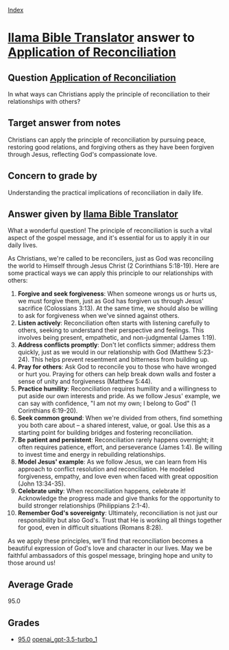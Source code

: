 
[Index](../../../index.md)
# [llama Bible Translator](../../answering_models/llama_Bible_Translator.md) answer to [Application of Reconciliation](../../questions/Application_of_Reconciliation.md)

## Question [Application of Reconciliation](../../questions/Application_of_Reconciliation.md)
In what ways can Christians apply the principle of reconciliation to their relationships with others?

## Target answer from notes
Christians can apply the principle of reconciliation by pursuing peace, restoring good relations, and forgiving others as they have been forgiven through Jesus, reflecting God's compassionate love.

## Concern to grade by
Understanding the practical implications of reconciliation in daily life.

## Answer given by [llama Bible Translator](../../answering_models/llama_Bible_Translator.md)
What a wonderful question! The principle of reconciliation is such a vital aspect of the gospel message, and it's essential for us to apply it in our daily lives.

As Christians, we're called to be reconcilers, just as God was reconciling the world to Himself through Jesus Christ (2 Corinthians 5:18-19). Here are some practical ways we can apply this principle to our relationships with others:

1. **Forgive and seek forgiveness**: When someone wrongs us or hurts us, we must forgive them, just as God has forgiven us through Jesus' sacrifice (Colossians 3:13). At the same time, we should also be willing to ask for forgiveness when we've sinned against others.
2. **Listen actively**: Reconciliation often starts with listening carefully to others, seeking to understand their perspective and feelings. This involves being present, empathetic, and non-judgmental (James 1:19).
3. **Address conflicts promptly**: Don't let conflicts simmer; address them quickly, just as we would in our relationship with God (Matthew 5:23-24). This helps prevent resentment and bitterness from building up.
4. **Pray for others**: Ask God to reconcile you to those who have wronged or hurt you. Praying for others can help break down walls and foster a sense of unity and forgiveness (Matthew 5:44).
5. **Practice humility**: Reconciliation requires humility and a willingness to put aside our own interests and pride. As we follow Jesus' example, we can say with confidence, "I am not my own; I belong to God" (1 Corinthians 6:19-20).
6. **Seek common ground**: When we're divided from others, find something you both care about – a shared interest, value, or goal. Use this as a starting point for building bridges and fostering reconciliation.
7. **Be patient and persistent**: Reconciliation rarely happens overnight; it often requires patience, effort, and perseverance (James 1:4). Be willing to invest time and energy in rebuilding relationships.
8. **Model Jesus' example**: As we follow Jesus, we can learn from His approach to conflict resolution and reconciliation. He modeled forgiveness, empathy, and love even when faced with great opposition (John 13:34-35).
9. **Celebrate unity**: When reconciliation happens, celebrate it! Acknowledge the progress made and give thanks for the opportunity to build stronger relationships (Philippians 2:1-4).
10. **Remember God's sovereignty**: Ultimately, reconciliation is not just our responsibility but also God's. Trust that He is working all things together for good, even in difficult situations (Romans 8:28).

As we apply these principles, we'll find that reconciliation becomes a beautiful expression of God's love and character in our lives. May we be faithful ambassadors of this gospel message, bringing hope and unity to those around us!

## Average Grade
95.0

## Grades
 * [95.0](./Application_of_Reconciliation_grades/openai_gpt-3.5-turbo_1.md) [openai_gpt-3.5-turbo_1](../../grading_models/openai_gpt-3.5-turbo_1.md)
